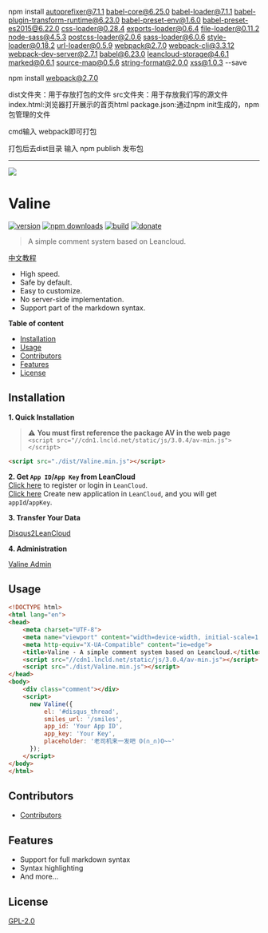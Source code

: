 npm install autoprefixer@7.1.1 babel-core@6.25.0 babel-loader@7.1.1 babel-plugin-transform-runtime@6.23.0 babel-preset-env@1.6.0 babel-preset-es2015@6.22.0 css-loader@0.28.4 exports-loader@0.6.4 file-loader@0.11.2 node-sass@4.5.3 postcss-loader@2.0.6 sass-loader@6.0.6 style-loader@0.18.2 url-loader@0.5.9 webpack@2.7.0 webpack-cli@3.3.12 webpack-dev-server@2.7.1 babel@6.23.0 leancloud-storage@4.6.1 marked@0.6.1 source-map@0.5.6 string-format@2.0.0 xss@1.0.3 --save

npm install webpack@2.7.0


dist文件夹：用于存放打包的文件
src文件夹：用于存放我们写的源文件
index.html:浏览器打开展示的首页html
package.json:通过npm init生成的，npm包管理的文件

cmd输入 webpack即可打包

打包后去dist目录 输入 npm publish 发布包



-------------------------------------------------------------------------

![](./src/images/logo.opacity.png)
# Valine  
[![version](https://img.shields.io/github/release/xCss/Valine.svg?style=flat-square)](https://github.com/xCss/Valine/releases) [![npm downloads](https://img.shields.io/npm/dt/valine.svg?style=flat-square)](https://www.npmjs.com/package/valine) [![build](https://img.shields.io/circleci/project/github/xCss/Valine/master.svg?style=flat-square)](https://circleci.com/gh/xCss/Valine) [![donate](https://img.shields.io/badge/$-donate-ff69b4.svg?maxAge=2592000&style=flat-square)](#donate)  

> A simple comment system based on Leancloud.  


[中文教程](https://deserts.io/diy-a-comment-system/)

- High speed.
- Safe by default.
- Easy to customize.
- No server-side implementation.
- Support part of the markdown syntax.

**Table of content**
- [Installation](#installation)
- [Usage](#Usage)
- [Contributors](#contributors)
- [Features](#features)
- [License](#license)

## Installation
**1. Quick Installation**   
> :warning: **You must first reference the package AV in the web page**  
> `<script src="//cdn1.lncld.net/static/js/3.0.4/av-min.js"></script>`
```html
<script src="./dist/Valine.min.js"></script>
```
**2. Get `App ID`/`App Key` from LeanCloud**  
[Click here](https://leancloud.cn/dashboard/login.html#/signup) to register or login in `LeanCloud`.  
[Click here](https://leancloud.cn/dashboard/applist.html#/newapp) Create new application in `LeanCloud`, and you will get `appId`/`appKey`.

**3. Transfer Your Data**

[Disqus2LeanCloud](https://github.com/DesertsP/disqus2valine)

**4. Administration**

[Valine Admin](https://github.com/DesertsP/Valine-Admin)

## Usage
```html
<!DOCTYPE html>
<html lang="en">
<head>
    <meta charset="UTF-8">
    <meta name="viewport" content="width=device-width, initial-scale=1.0">
    <meta http-equiv="X-UA-Compatible" content="ie=edge">
    <title>Valine - A simple comment system based on Leancloud.</title>
    <script src="//cdn1.lncld.net/static/js/3.0.4/av-min.js"></script>
    <script src="./dist/Valine.min.js"></script>
</head>
<body>
    <div class="comment"></div>
    <script>
      new Valine({
          el: '#disqus_thread',
          smiles_url: '/smiles',
          app_id: 'Your App ID',
          app_key: 'Your Key',
          placeholder: '老司机来一发吧 O(∩_∩)O~~'
      });
    </script>
</body>
</html>
```
## Contributors
- [Contributors](https://github.com/panjunwen/Valine/graphs/contributors)

## Features
- Support for full markdown syntax
- Syntax highlighting
- And more...

## License

[GPL-2.0](https://github.com/xCss/Valine/blob/master/LICENSE)